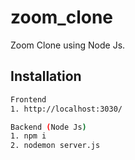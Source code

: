 # zoom_clone
Zoom Clone using Node Js. 


## Installation
```bash
Frontend
1. http://localhost:3030/
```
```bash
Backend (Node Js)
1. npm i
2. nodemon server.js
```
